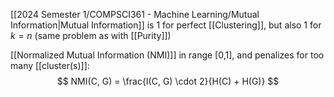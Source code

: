 [[2024 Semester 1/COMPSCI361 - Machine Learning/Mutual Information|Mutual Information]] is 1 for perfect [[Clustering]], but also 1 for $k=n$ (same problem as with [[Purity]])

[[Normalized Mutual Information (NMI)]] in range [0,1], and penalizes for too many [[cluster(s)]]:
$$
NMI(C, G) = \frac{I(C, G) \cdot 2}{H(C) + H(G)}
$$
